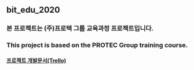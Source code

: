 ## bit_edu_2020

### 본 프로젝트는 (주)프로텍 그룹 교육과정 프로젝트입니다. 

### This project is based on the PROTEC Group training course.

#### [프로젝트 개발문서(Trello)](https://bit.ly/3dl3U0r)